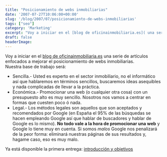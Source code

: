 ```yaml
---
title: "Posicionamiento de webs inmobiliarias"
date: '2007-07-27T10:06:00+00:00'
slug: '/blog/2007/07/posicionamiento-de-webs-inmobiliarias'
tags: ["seo"]
category: 'Marketing'
excerpt: "Voy a iniciar en el [blog de oficinainmobiliaria.es]( una serie de artículos enfocados a mejorar el posicionamiento de webs inmobiliarias.   Nuestra base de trabajo..."
draft: false
headerImage: 
---
```

Voy a iniciar en el [blog de oficinainmobiliaria.es](http://blog.oficinainmobiliaria.es/) una serie de artículos enfocados a mejorar el posicionamiento de webs inmobiliarias.  
 Nuestra base de trabajo será:

- Sencilla.- Usted es experto en el sector inmobiliario, no el informático así que hablaremos en términos sencillos, buscaremos ideas asequibles y nada complicadas de llevar a la práctica.
- Económica.- Promocionar una web (o cualquier otra cosa) con un presupuesto alto es muy sencillo. Nosotros nos vamos a centrar en formas que cuesten poco ó nada.
- Legal.- Los métodos legales son aquellos que son aceptados y recomendados por Google (en España el 95% de las búsquedas se hacen empleando Google así que hablar de buscadores y hablar de Google es lo mismo). **No todo vale a la hora de promocionar una web** y Google lo tiene muy en cuenta. Si somos _malos_ Google nos penalizará de la peor forma: eliminará nuestras páginas de sus resultados y, hagame caso, eso es muy malo.

Ya está disponible la primera entrega: [introducción y objetivos](http://blog.oficinainmobiliaria.es/2007/07/promocionar-nuestra-web-inmobiliaria.html)

